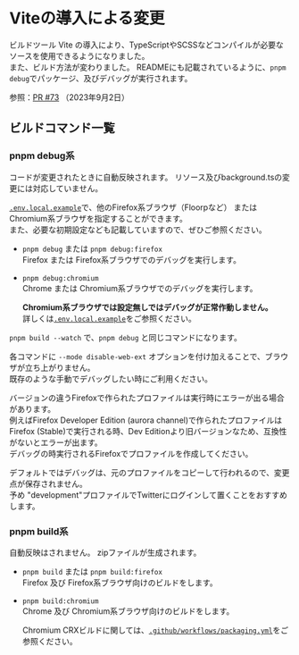 # Viteの導入による変更

ビルドツール Vite の導入により、TypeScriptやSCSSなどコンパイルが必要なソースを使用できるようになりました。  
また、ビルド方法が変わりました。
READMEにも記載されているように、`pnpm debug`でパッケージ、及びデバッグが実行されます。

参照：[PR #73](https://github.com/kaonasi-biwa/Twitter-UI-Customizer/pull/73) （2023年9月2日）

## ビルドコマンド一覧

### pnpm debug系

コードが変更されたときに自動反映されます。
リソース及びbackground.tsの変更には対応していません。

[`.env.local.example`](../.env.local.example)で、他のFirefox系ブラウザ（Floorpなど）
またはChromium系ブラウザを指定することができます。  
また、必要な初期設定なども記載していますので、ぜひご参照ください。

- `pnpm debug` または `pnpm debug:firefox`  
  Firefox または Firefox系ブラウザでのデバッグを実行します。

- `pnpm debug:chromium`  
  Chrome または Chromium系ブラウザでのデバッグを実行します。

  **Chromium系ブラウザでは設定無しではデバッグが正常作動しません。**  
  詳しくは[`.env.local.example`](../.env.local.example)をご参照ください。

`pnpm build --watch` で、`pnpm debug` と同じコマンドになります。

各コマンドに `--mode disable-web-ext` オプションを付け加えることで、ブラウザが立ち上がりません。  
既存のような手動でデバッグしたい時にご利用ください。

バージョンの違うFirefoxで作られたプロファイルは実行時にエラーが出る場合があります。  
例えばFirefox Developer Edition (aurora channel)で作られたプロファイルは
Firefox (Stable)で実行される時、Dev Editionより旧バージョンなため、互換性がないとエラーが出ます。  
デバッグの時実行されるFirefoxでプロファイルを作成してください。

デフォルトではデバッグは、元のプロファイルをコピーして行われるので、変更点が保存されません。  
予め "development"プロファイルでTwitterにログインして置くことをおすすめします。

### pnpm build系

自動反映はされません。
zipファイルが生成されます。

- `pnpm build` または `pnpm build:firefox`  
  Firefox 及び Firefox系ブラウザ向けのビルドをします。

- `pnpm build:chromium`  
  Chrome 及び Chromium系ブラウザ向けのビルドをします。

  Chromium CRXビルドに関しては、[`.github/workflows/packaging.yml`](../.github/workflows/packaging.yml)をご参照ください。
